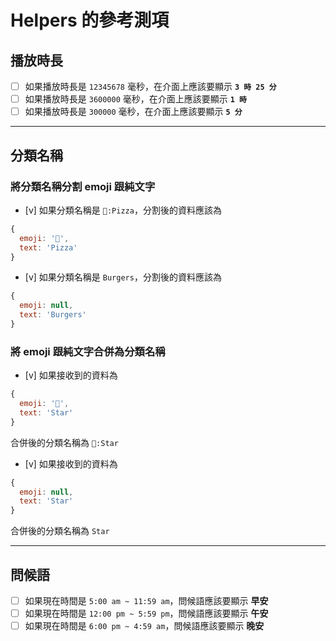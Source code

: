 # Helpers 的參考測項

## 播放時長

- [ ] 如果播放時長是 `12345678` 毫秒，在介面上應該要顯示 **`3 時 25 分`**
- [ ] 如果播放時長是 `3600000` 毫秒，在介面上應該要顯示 **`1 時`**
- [ ] 如果播放時長是 `300000` 毫秒，在介面上應該要顯示 **`5 分`**

---

## 分類名稱

### 將分類名稱分割 emoji 跟純文字

- [v] 如果分類名稱是 `🍕:Pizza`，分割後的資料應該為
```javascript
{ 
  emoji: '🍕',
  text: 'Pizza'
}
```

- [v] 如果分類名稱是 `Burgers`，分割後的資料應該為
```javascript
{ 
  emoji: null,
  text: 'Burgers'
}
```

### 將 emoji 跟純文字合併為分類名稱

- [v] 如果接收到的資料為
```javascript
{ 
  emoji: '🌟',
  text: 'Star'
}
```
合併後的分類名稱為 `🌟:Star`

- [v] 如果接收到的資料為
```javascript
{ 
  emoji: null,
  text: 'Star'
}
```
合併後的分類名稱為 `Star`

---

## 問候語

- [ ] 如果現在時間是 `5:00 am ~ 11:59 am`，問候語應該要顯示 **早安**
- [ ] 如果現在時間是 `12:00 pm ~ 5:59 pm`，問候語應該要顯示 **午安**
- [ ] 如果現在時間是 `6:00 pm ~ 4:59 am`，問候語應該要顯示 **晚安**